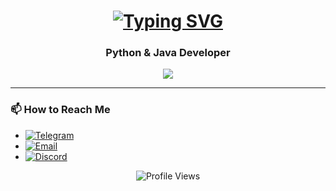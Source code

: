 <h1 align="center"> 
  <a href="https://git.io/typing-svg">
    <img src="https://readme-typing-svg.herokuapp.com?font=Fira+Code&pause=1000&color=FFB6C1&center=true&vCenter=true&width=435&lines=Hi+there+👋,+I'm+Viktoryia;Python+%26+Java+Developer;Open+to+collaboration!" alt="Typing SVG" />
  </a>
</h1>

<h3 align="center">Python & Java Developer </h3>

<p align="center">
  <a href="https://skillicons.dev">
    <img src="https://skillicons.dev/icons?i=blender,cpp,idea,ai,java,linux,py,visualstudio,vscode,windows"/>
  </a>
</p>

---

### 📫 How to Reach Me

- [![Telegram](https://img.shields.io/badge/Telegram-2CA5E0?logo=telegram&logoColor=white)](https://t.me/mllfac)
- [![Email](https://img.shields.io/badge/Email-D14836?logo=gmail&logoColor=white)](mailto:narbutviktoyria6@gmail.com)
- [![Discord](https://img.shields.io/badge/Discord-%237289DA.svg?logo=discord&logoColor=white)](https://discord.com/users/699652376457379870)

<p align="center">
  <img src="https://komarev.com/ghpvc/?username=yourusername&style=flat-square&color=blue" alt="Profile Views"/>
</p>
